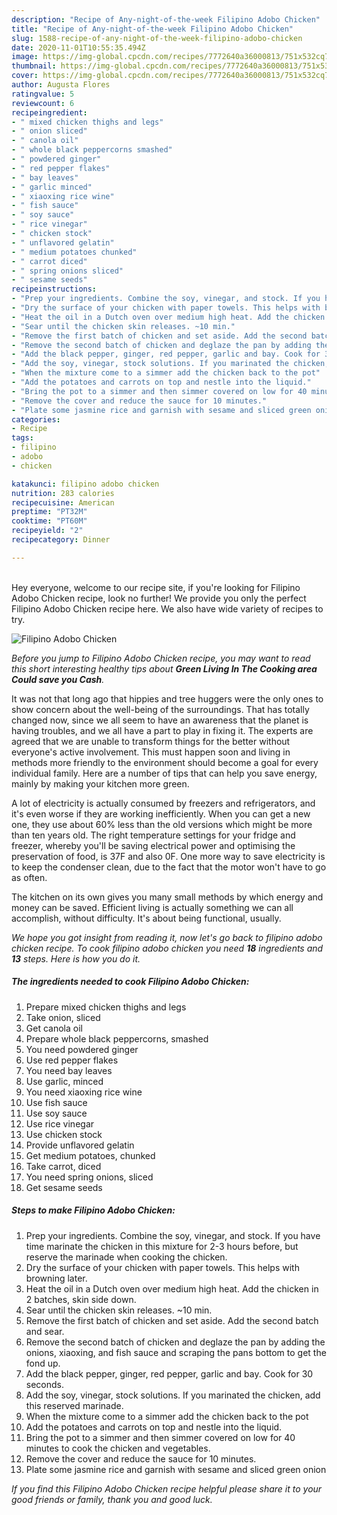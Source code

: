 ```yaml
---
description: "Recipe of Any-night-of-the-week Filipino Adobo Chicken"
title: "Recipe of Any-night-of-the-week Filipino Adobo Chicken"
slug: 1588-recipe-of-any-night-of-the-week-filipino-adobo-chicken
date: 2020-11-01T10:55:35.494Z
image: https://img-global.cpcdn.com/recipes/7772640a36000813/751x532cq70/filipino-adobo-chicken-recipe-main-photo.jpg
thumbnail: https://img-global.cpcdn.com/recipes/7772640a36000813/751x532cq70/filipino-adobo-chicken-recipe-main-photo.jpg
cover: https://img-global.cpcdn.com/recipes/7772640a36000813/751x532cq70/filipino-adobo-chicken-recipe-main-photo.jpg
author: Augusta Flores
ratingvalue: 5
reviewcount: 6
recipeingredient:
- " mixed chicken thighs and legs"
- " onion sliced"
- " canola oil"
- " whole black peppercorns smashed"
- " powdered ginger"
- " red pepper flakes"
- " bay leaves"
- " garlic minced"
- " xiaoxing rice wine"
- " fish sauce"
- " soy sauce"
- " rice vinegar"
- " chicken stock"
- " unflavored gelatin"
- " medium potatoes chunked"
- " carrot diced"
- " spring onions sliced"
- " sesame seeds"
recipeinstructions:
- "Prep your ingredients. Combine the soy, vinegar, and stock. If you have time marinate the chicken in this mixture for 2-3 hours before, but reserve the marinade when cooking the chicken."
- "Dry the surface of your chicken with paper towels. This helps with browning later."
- "Heat the oil in a Dutch oven over medium high heat. Add the chicken in 2 batches, skin side down."
- "Sear until the chicken skin releases. ~10 min."
- "Remove the first batch of chicken and set aside. Add the second batch and sear."
- "Remove the second batch of chicken and deglaze the pan by adding the onions, xiaoxing, and fish sauce and scraping the pans bottom to get the fond up."
- "Add the black pepper, ginger, red pepper, garlic and bay. Cook for 30 seconds."
- "Add the soy, vinegar, stock solutions. If you marinated the chicken, add this reserved marinade."
- "When the mixture come to a simmer add the chicken back to the pot"
- "Add the potatoes and carrots on top and nestle into the liquid."
- "Bring the pot to a simmer and then simmer covered on low for 40 minutes to cook the chicken and vegetables."
- "Remove the cover and reduce the sauce for 10 minutes."
- "Plate some jasmine rice and garnish with sesame and sliced green onion"
categories:
- Recipe
tags:
- filipino
- adobo
- chicken

katakunci: filipino adobo chicken 
nutrition: 283 calories
recipecuisine: American
preptime: "PT32M"
cooktime: "PT60M"
recipeyield: "2"
recipecategory: Dinner

---
```

<br>
Hey everyone, welcome to our recipe site, if you're looking for Filipino Adobo Chicken recipe, look no further! We provide you only the perfect Filipino Adobo Chicken recipe here. We also have wide variety of recipes to try.
<br>


![Filipino Adobo Chicken](https://img-global.cpcdn.com/recipes/7772640a36000813/751x532cq70/filipino-adobo-chicken-recipe-main-photo.jpg)

<i>Before you jump to Filipino Adobo Chicken recipe, you may want to read this short interesting healthy tips about 
<strong>Green Living In The Cooking area Could save you Cash</strong>.</i>
</br>

It was not that long ago that hippies and tree huggers were the only ones to show concern about the well-being of the surroundings. That has totally changed now, since we all seem to have an awareness that the planet is having troubles, and we all have a part to play in fixing it. The experts are agreed that we are unable to transform things for the better without everyone's active involvement. This must happen soon and living in methods more friendly to the environment should become a goal for every individual family. Here are a number of tips that can help you save energy, mainly by making your kitchen more green.

A lot of electricity is actually consumed by freezers and refrigerators, and it's even worse if they are working inefficiently. When you can get a new one, they use about 60% less than the old versions which might be more than ten years old. The right temperature settings for your fridge and freezer, whereby you'll be saving electrical power and optimising the preservation of food, is 37F and also 0F. One more way to save electricity is to keep the condenser clean, due to the fact that the motor won't have to go as often.

The kitchen on its own gives you many small methods by which energy and money can be saved. Efficient living is actually something we can all accomplish, without difficulty. It's about being functional, usually.


<i>We hope you got insight from reading it, now let's go back to filipino adobo chicken recipe. To cook filipino adobo chicken you need <strong>18</strong> ingredients and <strong>13</strong> steps. Here is how you do it.
</i>

##### The ingredients needed to cook Filipino Adobo Chicken:

1. Prepare  mixed chicken thighs and legs
1. Take  onion, sliced
1. Get  canola oil
1. Prepare  whole black peppercorns, smashed
1. You need  powdered ginger
1. Use  red pepper flakes
1. You need  bay leaves
1. Use  garlic, minced
1. You need  xiaoxing rice wine
1. Use  fish sauce
1. Use  soy sauce
1. Use  rice vinegar
1. Use  chicken stock
1. Provide  unflavored gelatin
1. Get  medium potatoes, chunked
1. Take  carrot, diced
1. You need  spring onions, sliced
1. Get  sesame seeds


##### Steps to make Filipino Adobo Chicken:

1. Prep your ingredients. Combine the soy, vinegar, and stock. If you have time marinate the chicken in this mixture for 2-3 hours before, but reserve the marinade when cooking the chicken.
1. Dry the surface of your chicken with paper towels. This helps with browning later.
1. Heat the oil in a Dutch oven over medium high heat. Add the chicken in 2 batches, skin side down.
1. Sear until the chicken skin releases. ~10 min.
1. Remove the first batch of chicken and set aside. Add the second batch and sear.
1. Remove the second batch of chicken and deglaze the pan by adding the onions, xiaoxing, and fish sauce and scraping the pans bottom to get the fond up.
1. Add the black pepper, ginger, red pepper, garlic and bay. Cook for 30 seconds.
1. Add the soy, vinegar, stock solutions. If you marinated the chicken, add this reserved marinade.
1. When the mixture come to a simmer add the chicken back to the pot
1. Add the potatoes and carrots on top and nestle into the liquid.
1. Bring the pot to a simmer and then simmer covered on low for 40 minutes to cook the chicken and vegetables.
1. Remove the cover and reduce the sauce for 10 minutes.
1. Plate some jasmine rice and garnish with sesame and sliced green onion


<i>If you find this Filipino Adobo Chicken recipe helpful please share it to your good friends or family, thank you and good luck.</i>
